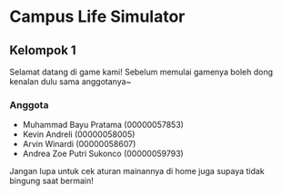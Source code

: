 # Campus Life Simulator
## Kelompok 1

Selamat datang di game kami! Sebelum memulai gamenya boleh dong kenalan dulu sama anggotanya~

### Anggota
- Muhammad Bayu Pratama (00000057853)
- Kevin Andreli (00000058005)
- Arvin Winardi (00000058607)
- Andrea Zoe Putri Sukonco (00000059793)

Jangan lupa untuk cek aturan mainannya di home juga supaya tidak bingung saat bermain!

